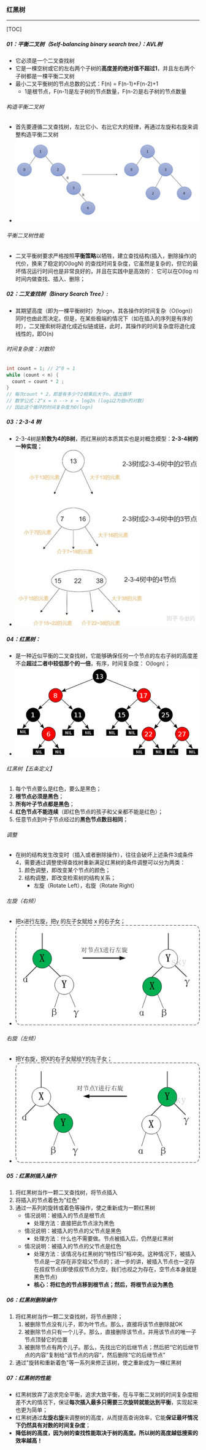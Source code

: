 ### 红黑树

------

[TOC]

##### 01：平衡二叉树（Self-balancing binary search tree）：AVL树

- 它必须是一个二叉查找树
- 它是一棵空树或它的左右两个子树的**高度差的绝对值不超过1**，并且左右两个子树都是一棵平衡二叉树
- 最小二叉平衡树的节点总数的公式：F(n) = F(n-1)+F(n-2)+1
  - 1是根节点，F(n-1)是左子树的节点数量，F(n-2)是右子树的节点数量

###### 构造平衡二叉树

- 首先要遵循二叉查找树，左比它小、右比它大的规律，再通过左旋和右旋来调整构造平衡二叉树
- ![](https://github.com/likang315/Algorithms-and-Data-Structures/blob/master/05：树/photos/AVL.png)

###### 平衡二叉树性能

- 二叉平衡树要求严格按照**平衡策略**以牺牲，建立查找结构(插入，删除操作)的代价，换来了稳定的O(logN) 的查找时间复杂度，它虽然是复杂的，但它的最坏情况运行时间也是非常良好的，并且在实践中是高效的： 它可以在O(log n)时间内做查找、插入、删除；

##### 02：二叉查找树（Binary Search Tree）:

- 其期望高度（即为一棵平衡树时）为logn，其各操作的时间复杂（O(logn)）同时也由此而决定。但是，在某些极端的情况下（如在插入的序列是有序的时），二叉搜索树将退化成近似链或链，此时，其操作的时间复杂度将退化成线性的，即O(n)

###### 时间复杂度：对数阶

```java
int count = 1; // 2^0 = 1
while (count < n) {
  count = count * 2 ;
}
// 每次count * 2，即是有多少个2相乘后大于n，退出循环
// 数学公式：2^x = n --> x = log2n (log以2为低n的对数)
// 因此这个循环的时间复杂度为O(logn)
```

##### 03：2-3-4 树

- 2-3-4树是**阶数为4的B树**，而红黑树的本质其实也是对概念模型：**2-3-4树的一种实现**；
- ![](https://github.com/likang315/Algorithms-and-Data-Structures/blob/master/05：树/photos/2-3-4.jpeg)

##### 04：红黑树：

- 是一种近似平衡的二叉查找树，它能够确保任何一个节点的左右子树的高度差不会**超过二者中较低那个的一倍**，有序，时间复杂度： O(logn)；
- ![](https://github.com/likang315/Algorithms-and-Data-Structures/blob/master/05：树/photos/red-black.png)

###### 红黑树【五条定义】

1. 每个节点要么是红色，要么是黑色；
2. **根节点必须是黑色**；
3. **所有叶子节点都是黑色**；
4. **红色节点不能连续**（即红色节点的孩子和父亲都不能是红色）；
5. 任意节点到叶子节点经过的**黑色节点数目相同**；

###### 调整

- 在树的结构发生改变时（插入或者删除操作），往往会破坏上述条件3或条件4，需要通过调整使得查找树重新满足红黑树的条件调整可以分为两类：
  1. 颜色调整，即改变某个节点的颜色；
  2. 结构调整，即改变检索树的结构关系；
     - 左旋（Rotate Left），右旋（Rotate Right）

###### 左旋（右倾）

- 把x进行左旋，把y 的左子女赋给 x 的右子女；
- ![](https://github.com/likang315/Algorithms-and-Data-Structures/blob/master/05：树/photos/red-black-left.png)

###### 右旋（左倾）

- 把Y右旋，把X的右子女赋给Y的左子女；
- ![](https://github.com/likang315/Algorithms-and-Data-Structures/blob/master/05：树/photos/red-black-right.png)

##### 05：红黑树插入操作

1. 将红黑树当作一颗二叉查找树，将节点插入
2. 将插入的节点着色为"红色"
3. 通过一系列的旋转或着色等操作，使之重新成为一颗红黑树
   - 情况说明：被插入的节点是根节点
     - 处理方法：直接把此节点涂为黑色
   - 情况说明：被插入的节点的父节点是黑色
     - 处理方法：什么也不需要做。节点被插入后，仍然是红黑树
   - 情况说明：被插入的节点的父节点是红色
     -  处理方法：该情况与红黑树的“特性(5)”相冲突。这种情况下，被插入节点是一定存在非空祖父节点的；进一步的讲，被插入节点也一定存在叔叔节点(即使叔叔节点为空，我们也视之为存在，空节点本身就是黑色节点)
     - **核心：将红色的节点移到根节点；然后，将根节点设为黑色**

##### 06：红黑树删除操作

1. 将红黑树当作一颗二叉查找树，将节点删除；
   1. 被删除节点没有儿子，即为叶节点。那么，直接将该节点删除就OK
   2. 被删除节点只有一个儿子。那么，直接删除该节点，并用该节点的唯一子节点顶替它的位置
   3. 被删除节点有两个儿子。那么，先找出它的后继节点；然后把“它的后继节点的内容”复制给“该节点的内容”，然后删除“它的后继节点”
2. 通过"旋转和重新着色"等一系列来修正该树，使之重新成为一棵红黑树

##### 07：红黑树的性能

- 红黑树放弃了追求完全平衡，追求大致平衡，在与平衡二叉树的时间复杂度相差不大的情况下，保证**每次插入最多只需要三次旋转就能达到平衡**，实现起来也更为简单；
- 红黑树通过**左旋右旋**来调整树的高度，从而提高查询效率，它能**保证最坏情况下仍然具有对数的时间复杂度**；
- **降低树的高度，因为树的查找性能取决于树的高度。所以树的高度越低搜索的效率越高！**

